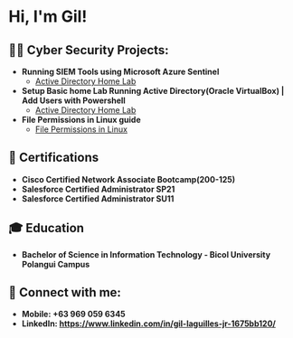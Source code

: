 <h1>Hi, I'm Gil! </h1>

<h2>👨‍💻 Cyber Security Projects:</h2>

- <b>Running SIEM Tools using Microsoft Azure Sentinel</b>
  - [Active Directory Home Lab](https://github.com/Aokiji16/Active-Directory-Home-Lab)
- <b>Setup Basic home Lab Running Active Directory(Oracle VirtualBox) | Add Users with Powershell</b>
  - [Active Directory Home Lab](https://github.com/glaguillesjr/My-Sample-Incident-Report)
- <b>File Permissions in Linux guide</b>
  - [File Permissions in Linux](https://github.com/glaguillesjr/File-permissions-in-Linux)
  

<h2>📄 Certifications</h2>

- <b>Cisco Certified Network Associate Bootcamp(200-125)</b>
- <b>Salesforce Certified Administrator SP21</b>
- <b>Salesforce Certified Administrator SU11</b>

<h2>🎓 Education</h2>

- <b>Bachelor of Science in Information Technology - Bicol University Polangui Campus</b>


<h2> 🤳 Connect with me:</h2>

- <b>Mobile: +63 969 059 6345</b>
- <b>LinkedIn: https://www.linkedin.com/in/gil-laguilles-jr-1675bb120/</b>
